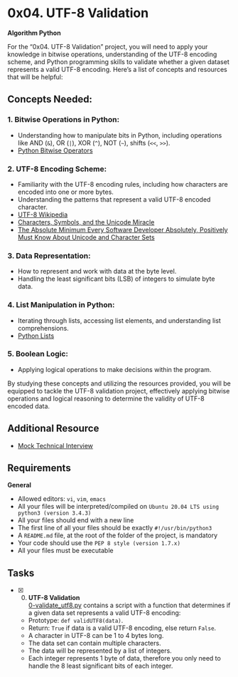 # 0x04. UTF-8 Validation
**Algorithm Python**

For the “0x04. UTF-8 Validation” project, you will need to apply your knowledge in bitwise operations, understanding of the UTF-8 encoding scheme, and Python programming skills to validate whether a given dataset represents a valid UTF-8 encoding. Here’s a list of concepts and resources that will be helpful:

## Concepts Needed:
### 1\. Bitwise Operations in Python:
* Understanding how to manipulate bits in Python, including operations like AND (`&`), OR (`|`), XOR (`^`), NOT (`~`), shifts (`<<`, `>>`).
* [Python Bitwise Operators](https://wiki.python.org/moin/BitwiseOperators "Python Bitwise Operators")

### 2\. UTF-8 Encoding Scheme:
* Familiarity with the UTF-8 encoding rules, including how characters are encoded into one or more bytes.
* Understanding the patterns that represent a valid UTF-8 encoded character.
* [UTF-8 Wikipedia](https://en.wikipedia.org/wiki/UTF-8 "UTF-8 Wikipedia")
* [Characters, Symbols, and the Unicode Miracle](https://www.youtube.com/watch?v=MijmeoH9LT4 "Characters, Symbols, and the Unicode Miracle")
* [The Absolute Minimum Every Software Developer Absolutely, Positively Must Know About Unicode and Character Sets](https://www.joelonsoftware.com/2003/10/08/the-absolute-minimum-every-software-developer-absolutely-positively-must-know-about-unicode-and-character-sets-no-excuses/ "The Absolute Minimum Every Software Developer Absolutely, Positively Must Know About Unicode and Character Sets")

### 3\. Data Representation:
* How to represent and work with data at the byte level.
* Handling the least significant bits (LSB) of integers to simulate byte data.

### 4\. List Manipulation in Python:
* Iterating through lists, accessing list elements, and understanding list comprehensions.
* [Python Lists](https://docs.python.org/3/tutorial/datastructures.html#more-on-lists "Python Lists")

### 5\. Boolean Logic:
* Applying logical operations to make decisions within the program.

By studying these concepts and utilizing the resources provided, you will be equipped to tackle the UTF-8 validation project, effectively applying bitwise operations and logical reasoning to determine the validity of UTF-8 encoded data.

## Additional Resource
* [Mock Technical Interview](https://www.youtube.com/watch?v=QvqvMxg24gY "Mock Technical Interview")

## Requirements
**General**
* Allowed editors: `vi`, `vim`, `emacs`
* All your files will be interpreted/compiled on `Ubuntu 20.04 LTS using python3 (version 3.4.3)`
* All your files should end with a new line
* The first line of all your files should be exactly `#!/usr/bin/python3`
* A `README.md` file, at the root of the folder of the project, is mandatory
* Your code should use the `PEP 8 style (version 1.7.x)`
* All your files must be executable

## Tasks

+ [x] 0. **UTF-8 Validation**<br/>[0-validate_utf8.py](0-validate_utf8.py) contains a script with a function that determines if a given data set represents a valid UTF-8 encoding:
  + Prototype: `def validUTF8(data)`.
  + Return: `True` if data is a valid UTF-8 encoding, else return `False`.
  + A character in UTF-8 can be 1 to 4 bytes long.
  + The data set can contain multiple characters.
  + The data will be represented by a list of integers.
  + Each integer represents 1 byte of data, therefore you only need to handle the 8 least significant bits of each integer.
